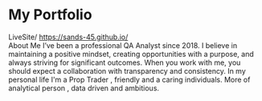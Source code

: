 # My Portfolio 
 LiveSite/ https://sands-45.github.io/ <br>
 About Me I’ve been a professional QA Analyst since 2018.
 I believe in maintaining a positive mindset, creating opportunities with a purpose, 
 and always striving for significant outcomes. When you work with me, you should expect a collaboration with transparency and consistency. 
 In my personal life I'm a Prop Trader , friendly and a caring individuals. More of analytical person , data driven and ambitious.
